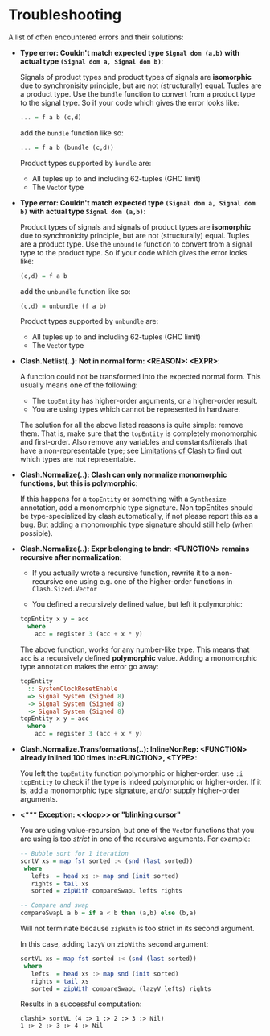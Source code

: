 # Troubleshooting

A list of often encountered errors and their solutions:

* __Type error: Couldn't match expected type `Signal dom (a,b)` with actual type `(Signal dom a, Signal dom b)`__:

    Signals of product types and product types of signals are __isomorphic__ due to synchronisity principle, but are not (structurally) equal.
    Tuples are a product type.
    Use the `bundle` function to convert from a product type to the signal type.
    So if your code which gives the error looks like:

    ``` haskell
    ... = f a b (c,d)
    ```

    add the `bundle` function like so:

    ``` haskell
    ... = f a b (bundle (c,d))
    ```

    Product types supported by `bundle` are:

    * All tuples up to and including 62-tuples (GHC limit)
    * The `Vec`tor type

* __Type error: Couldn't match expected type `(Signal dom a, Signal dom b)` with actual type `Signal dom (a,b)`__:

    Product types of signals and signals of product types are __isomorphic__ due to synchronicity principle, but are not (structurally) equal.
    Tuples are a product type.
    Use the `unbundle` function to convert from a signal type to the product type.
    So if your code which gives the error looks like:

    ``` haskell
    (c,d) = f a b
    ```

    add the `unbundle` function like so:

    ``` haskell
    (c,d) = unbundle (f a b)
    ```

    Product types supported by `unbundle` are:

    * All tuples up to and including 62-tuples (GHC limit)
    * The `Vec`tor type

* __Clash.Netlist(..): Not in normal form: \<REASON\>: \<EXPR\>__:

    A function could not be transformed into the expected normal form.
    This usually means one of the following:

    * The `topEntity` has higher-order arguments, or a higher-order result.
    * You are using types which cannot be represented in hardware.

    The solution for all the above listed reasons is quite simple: remove them.
    That is, make sure that the `topEntity` is completely monomorphic and first-order.
    Also remove any variables and constants/literals that have a non-representable type; see [Limitations of Clash](limitations.md) to find out which types are not representable.

* __Clash.Normalize(..): Clash can only normalize monomorphic functions, but this is polymorphic__:

    If this happens for a `topEntity` or something with a `Synthesize` annotation, add a monomorphic type signature.
    Non topEntites should be type-specialized by clash automatically, if not please report this as a bug.
    But adding a monomorphic type signature should still help (when possible).

* __Clash.Normalize(..): Expr belonging to bndr: \<FUNCTION\> remains recursive after normalization__:

    * If you actually wrote a recursive function, rewrite it to a non-recursive one using e.g. one of the higher-order functions in `Clash.Sized.Vector`

    * You defined a recursively defined value, but left it polymorphic:

    ``` haskell
    topEntity x y = acc
      where
        acc = register 3 (acc + x * y)
    ```

    The above function, works for any number-like type.
    This means that `acc` is a recursively defined __polymorphic__ value.
    Adding a monomorphic type annotation makes the error go away:

    ``` haskell
    topEntity
      :: SystemClockResetEnable
      => Signal System (Signed 8)
      -> Signal System (Signed 8)
      -> Signal System (Signed 8)
    topEntity x y = acc
      where
        acc = register 3 (acc + x * y)
    ```

* __Clash.Normalize.Transformations(..): InlineNonRep: \<FUNCTION\> already inlined 100 times in:\<FUNCTION\>, \<TYPE\>__:

    You left the `topEntity` function polymorphic or higher-order: use `:i topEntity` to check if the type is indeed polymorphic or higher-order.
    If it is, add a monomorphic type signature, and/or supply higher-order arguments.

*  __<*** Exception: <\<loop\>> or "blinking cursor"__

    You are using value-recursion, but one of the `Vec`tor functions that you are using is too *strict* in one of the recursive arguments.
    For example:

    ``` haskell
    -- Bubble sort for 1 iteration
    sortV xs = map fst sorted :< (snd (last sorted))
     where
       lefts  = head xs :> map snd (init sorted)
       rights = tail xs
       sorted = zipWith compareSwapL lefts rights

    -- Compare and swap
    compareSwapL a b = if a < b then (a,b) else (b,a)
    ```

    Will not terminate because `zipWith` is too strict in its second argument.

    In this case, adding `lazyV` on `zipWith`s second argument:

    ``` haskell
    sortVL xs = map fst sorted :< (snd (last sorted))
     where
       lefts  = head xs :> map snd (init sorted)
       rights = tail xs
       sorted = zipWith compareSwapL (lazyV lefts) rights
    ```

    Results in a successful computation:

    ```
    clashi> sortVL (4 :> 1 :> 2 :> 3 :> Nil)
    1 :> 2 :> 3 :> 4 :> Nil
    ```

